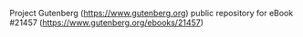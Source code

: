 Project Gutenberg (https://www.gutenberg.org) public repository for eBook #21457 (https://www.gutenberg.org/ebooks/21457)
